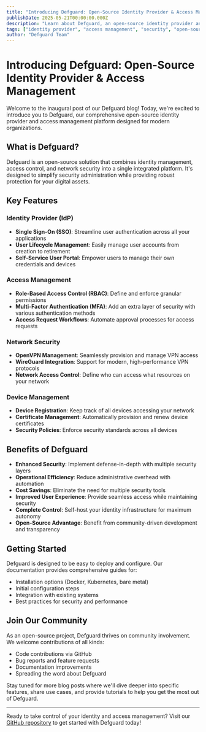 ```yaml
---
title: "Introducing Defguard: Open-Source Identity Provider & Access Management"
publishDate: 2025-05-21T00:00:00.000Z
description: "Learn about Defguard, an open-source identity provider and access management platform designed to secure your organization's digital assets."
tags: ["identity provider", "access management", "security", "open-source"]
author: "Defguard Team"
---
```


# Introducing Defguard: Open-Source Identity Provider & Access Management

Welcome to the inaugural post of our Defguard blog! Today, we're excited to introduce you to Defguard, our comprehensive open-source identity provider and access management platform designed for modern organizations.

## What is Defguard?

Defguard is an open-source solution that combines identity management, access control, and network security into a single integrated platform. It's designed to simplify security administration while providing robust protection for your digital assets.

## Key Features

### Identity Provider (IdP)
- **Single Sign-On (SSO)**: Streamline user authentication across all your applications
- **User Lifecycle Management**: Easily manage user accounts from creation to retirement
- **Self-Service User Portal**: Empower users to manage their own credentials and devices

### Access Management
- **Role-Based Access Control (RBAC)**: Define and enforce granular permissions
- **Multi-Factor Authentication (MFA)**: Add an extra layer of security with various authentication methods
- **Access Request Workflows**: Automate approval processes for access requests

### Network Security
- **OpenVPN Management**: Seamlessly provision and manage VPN access
- **WireGuard Integration**: Support for modern, high-performance VPN protocols
- **Network Access Control**: Define who can access what resources on your network

### Device Management
- **Device Registration**: Keep track of all devices accessing your network
- **Certificate Management**: Automatically provision and renew device certificates
- **Security Policies**: Enforce security standards across all devices

## Benefits of Defguard

- **Enhanced Security**: Implement defense-in-depth with multiple security layers
- **Operational Efficiency**: Reduce administrative overhead with automation
- **Cost Savings**: Eliminate the need for multiple security tools
- **Improved User Experience**: Provide seamless access while maintaining security
- **Complete Control**: Self-host your identity infrastructure for maximum autonomy
- **Open-Source Advantage**: Benefit from community-driven development and transparency

## Getting Started

Defguard is designed to be easy to deploy and configure. Our documentation provides comprehensive guides for:

- Installation options (Docker, Kubernetes, bare metal)
- Initial configuration steps
- Integration with existing systems
- Best practices for security and performance

## Join Our Community

As an open-source project, Defguard thrives on community involvement. We welcome contributions of all kinds:

- Code contributions via GitHub
- Bug reports and feature requests
- Documentation improvements
- Spreading the word about Defguard

Stay tuned for more blog posts where we'll dive deeper into specific features, share use cases, and provide tutorials to help you get the most out of Defguard.

---

Ready to take control of your identity and access management? Visit our [GitHub repository](https://github.com/defguard/defguard) to get started with Defguard today!


